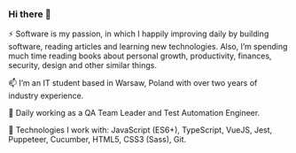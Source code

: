 ### Hi there 👋

⚡ Software is my passion, in which I happily improving daily by building software, reading articles and learning new technologies. Also, I’m spending much time reading books about personal growth, productivity, finances, security, design and other similar things.

📫 I’m an IT student based in Warsaw, Poland with over two years of industry experience.

🌱 Daily working as a QA Team Leader and Test Automation Engineer.

🔭 Technologies I work with: JavaScript (ES6+), TypeScript, VueJS, Jest, Puppeteer, Cucumber, HTML5, CSS3 (Sass), Git.
